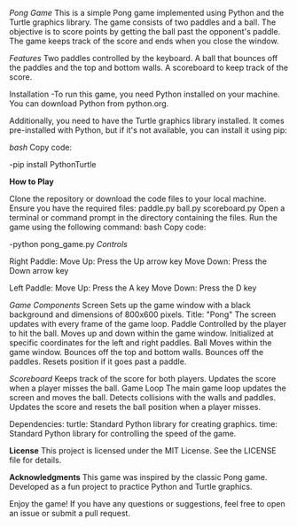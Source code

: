 _Pong Game_
This is a simple Pong game implemented using Python and the Turtle graphics library. The game consists of two paddles and a ball. The objective is to score points by getting the ball past the opponent's paddle. The game keeps track of the score and ends when you close the window.

_Features_
Two paddles controlled by the keyboard.
A ball that bounces off the paddles and the top and bottom walls.
A scoreboard to keep track of the score.

Installation
-To run this game, you need Python installed on your machine. You can download Python from python.org.

Additionally, you need to have the Turtle graphics library installed. It comes pre-installed with Python, but if it's not available, you can install it using pip:

_bash_
Copy code: 

-pip install PythonTurtle

**How to Play**

Clone the repository or download the code files to your local machine.
Ensure you have the required files:
paddle.py
ball.py
scoreboard.py
Open a terminal or command prompt in the directory containing the files.
Run the game using the following command:
bash
Copy code:

-python pong_game.py
*Controls*

Right Paddle:
Move Up: Press the Up arrow key
Move Down: Press the Down arrow key

Left Paddle:
Move Up: Press the A key
Move Down: Press the D key

*Game Components*
Screen
Sets up the game window with a black background and dimensions of 800x600 pixels.
Title: "Pong"
The screen updates with every frame of the game loop.
Paddle
Controlled by the player to hit the ball.
Moves up and down within the game window.
Initialized at specific coordinates for the left and right paddles.
Ball
Moves within the game window.
Bounces off the top and bottom walls.
Bounces off the paddles.
Resets position if it goes past a paddle.

*Scoreboard*
Keeps track of the score for both players.
Updates the score when a player misses the ball.
Game Loop
The main game loop updates the screen and moves the ball.
Detects collisions with the walls and paddles.
Updates the score and resets the ball position when a player misses.

Dependencies:
turtle: Standard Python library for creating graphics.
time: Standard Python library for controlling the speed of the game.

**License**
This project is licensed under the MIT License. See the LICENSE file for details.

**Acknowledgments**
This game was inspired by the classic Pong game.
Developed as a fun project to practice Python and Turtle graphics.

Enjoy the game! If you have any questions or suggestions, feel free to open an issue or submit a pull request.






